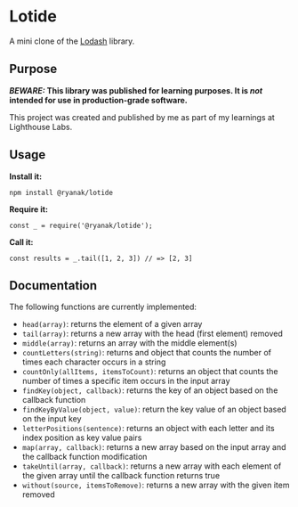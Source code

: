 # Lotide

A mini clone of the [Lodash](https://lodash.com) library.

## Purpose

**_BEWARE:_ This library was published for learning purposes. It is _not_ intended for use in production-grade software.**

This project was created and published by me as part of my learnings at Lighthouse Labs. 

## Usage

**Install it:**

`npm install @ryanak/lotide`

**Require it:**

`const _ = require('@ryanak/lotide');`

**Call it:**

`const results = _.tail([1, 2, 3]) // => [2, 3]`

## Documentation

The following functions are currently implemented:

* `head(array)`: returns the element of a given array
* `tail(array)`: returns a new array with the head (first element) removed
* `middle(array)`: returns an array with the middle element(s)
* `countLetters(string)`: returns and object that counts the number of times each character occurs in a string 
* `countOnly(allItems, itemsToCount)`: returns an object that counts the number of times a specific item occurs in the input array
* `findKey(object, callback)`: returns the key of an object based on the callback function
* `findKeyByValue(object, value)`: return the key value of an object based on the input key
* `letterPositions(sentence)`: returns an object with each letter and its index position as key value pairs
* `map(array, callback)`: returns a new array based on the input array and the callback function modification
* `takeUntil(array, callback)`: returns a new array with each element of the given array until the callback function returns true
* `without(source, itemsToRemove)`: returns a new array with the given item removed 